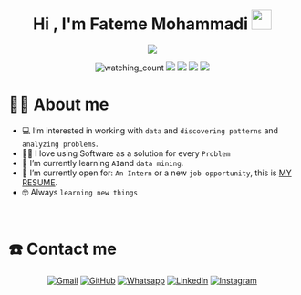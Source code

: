 <h1 align="center">Hi , I'm Fateme Mohammadi <img src="https://media.giphy.com/media/hvRJCLFzcasrR4ia7z/giphy.gif" width="35"></h1>
<p align="center">
  <a href="https://github.com/DenverCoder1/readme-typing-svg"><img src="https://readme-typing-svg.herokuapp.com?lines=Computer+Science+Student;I+am+a+mother+and+a+programmer;Always%20learning%20new%20things&center=true&width=500&height=50"></a>
</p>



 <p align="center">
<img src="https://komarev.com/ghpvc/?username=mahora00135&color=brightgreen" alt="watching_count" />
<img src="https://img.shields.io/badge/Age-23-blue" />
<img src="https://img.shields.io/badge/Focus-AI%20& Data Science-brightgreen" />
<img src="https://img.shields.io/badge/Lives-Iran-success" />
<img src="https://img.shields.io/badge/Languages-English%20%26%20Persian-brightgreen" />
</p>



# 🙍‍♀️  About me
- :computer: I’m interested in working with `data` and `discovering patterns` and `analyzing problems`.
- :technologist: I love using Software as a solution for every `Problem`
- 🌱 I’m currently learning `AI`and `data mining`.
- :thinking: I’m currently open for: `An Intern` or a new `job opportunity`, this is [MY RESUME](https://github.com/mahora00135/mahora00135/blob/main/resources/document/resume.pdf).
- :nerd_face: Always `learning new things`
<br>



#  ☎️ Contact me
<p align="center">
	<a href="mailto:mahoora00135@gmail.com"><img img src="https://img.shields.io/badge/gmail-%23EA4335.svg?style=plastic&logo=gmail&logoColor=white" alt="Gmail"/></a>
	<a href="https://github.com/mahora00135"><img src="https://img.shields.io/badge/github-%23181717.svg?style=plastic&logo=github&logoColor=white" alt="GitHub"/></a>
	<a href="https://wa.me/09195200031"><img src="https://img.shields.io/badge/whatsapp-%2325D366.svg?style=plastic&logo=whatsapp&logoColor=white" alt="Whatsapp"/></a>
	<a href="https://www.linkedin.com/in/mahoora00135/"><img src="https://img.shields.io/badge/linkedin-%230A66C2.svg?style=plastic&logo=linkedin&logoColor=white" alt="LinkedIn"/></a>
	<a href="https://www.instagram.com/mahoora00135/"><img src="https://img.shields.io/badge/instagram-%23E4405F.svg?style=plastic&logo=instagram&logoColor=white" alt="Instagram"/></a>
</p>




<!---
mahora00135/mahora00135 is a ✨ special ✨ repository because its `README.md` (this file) appears on your GitHub profile.
You can click the Preview link to take a look at your changes.
--->
